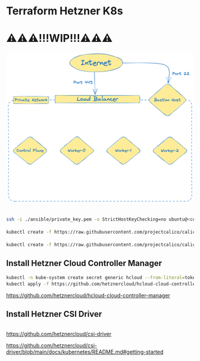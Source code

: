 # Terraform Hetzner K8s

# ⚠️⚠️⚠️!!!WIP!!!⚠️⚠️⚠️

![Infrastucture](media/Infrastructure.png)

```bash

ssh -i ./ansible/private_key.pem -o StrictHostKeyChecking=no ubuntu@<controlplane_ip> -o ProxyCommand="ssh -o StrictHostKeyChecking=no -i ./ansible/private_key.pem -W %h:%p -q root@<bastion_host_ip>"

kubectl create -f https://raw.githubusercontent.com/projectcalico/calico/v3.26.1/manifests/tigera-operator.yaml

kubectl create -f https://raw.githubusercontent.com/projectcalico/calico/v3.26.1/manifests/custom-resources.yaml

```

## Install Hetzner Cloud Controller Manager

```bash
kubectl -n kube-system create secret generic hcloud --from-literal=token=<hetzner_api_token> --from-literal=network=network-kubernetes
kubectl apply -f https://github.com/hetznercloud/hcloud-cloud-controller-manager/releases/latest/download/ccm-networks.yaml
```

https://github.com/hetznercloud/hcloud-cloud-controller-manager


## Install Hetzner CSI Driver

```bash

```
https://github.com/hetznercloud/csi-driver

https://github.com/hetznercloud/csi-driver/blob/main/docs/kubernetes/README.md#getting-started
```